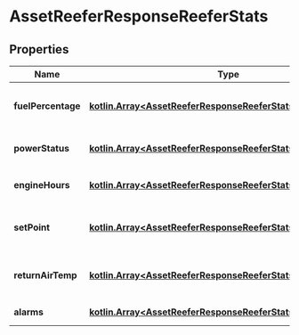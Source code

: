 
# AssetReeferResponseReeferStats

## Properties
Name | Type | Description | Notes
------------ | ------------- | ------------- | -------------
**fuelPercentage** | [**kotlin.Array&lt;AssetReeferResponseReeferStatsFuelPercentage&gt;**](AssetReeferResponseReeferStatsFuelPercentage.md) | Fuel percentage of the reefer |  [optional]
**powerStatus** | [**kotlin.Array&lt;AssetReeferResponseReeferStatsPowerStatus&gt;**](AssetReeferResponseReeferStatsPowerStatus.md) | Power status of the reefer |  [optional]
**engineHours** | [**kotlin.Array&lt;AssetReeferResponseReeferStatsEngineHours&gt;**](AssetReeferResponseReeferStatsEngineHours.md) | Engine hours of the reefer |  [optional]
**setPoint** | [**kotlin.Array&lt;AssetReeferResponseReeferStatsSetPoint&gt;**](AssetReeferResponseReeferStatsSetPoint.md) | Set point temperature of the reefer |  [optional]
**returnAirTemp** | [**kotlin.Array&lt;AssetReeferResponseReeferStatsReturnAirTemp&gt;**](AssetReeferResponseReeferStatsReturnAirTemp.md) | Return air temperature of the reefer |  [optional]
**alarms** | [**kotlin.Array&lt;AssetReeferResponseReeferStatsAlarms1&gt;**](AssetReeferResponseReeferStatsAlarms1.md) | Reefer alarms |  [optional]



